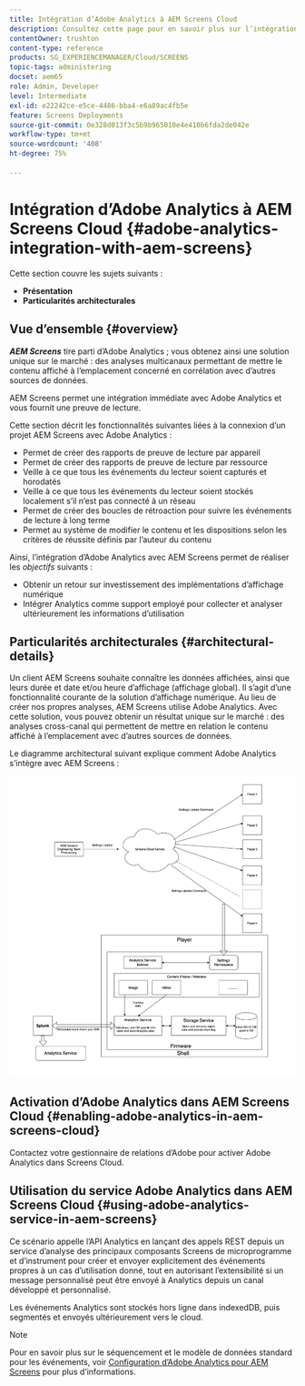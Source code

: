 ```yaml
---
title: Intégration d’Adobe Analytics à AEM Screens Cloud
description: Consultez cette page pour en savoir plus sur l’intégration immédiate d’AEM Screens avec Adobe Analytics. AEM Screens vous fournit également une preuve de lecture.
contentOwner: trushton
content-type: reference
products: SG_EXPERIENCEMANAGER/Cloud/SCREENS
topic-tags: administering
docset: aem65
role: Admin, Developer
level: Intermediate
exl-id: e22242ce-e5ce-4486-bba4-e6a89ac4fb5e
feature: Screens Deployments
source-git-commit: 0e328d013f3c5b9b965010e4e410b6fda2de042e
workflow-type: tm+mt
source-wordcount: '408'
ht-degree: 75%

---
```


# Intégration d’Adobe Analytics à AEM Screens Cloud {#adobe-analytics-integration-with-aem-screens}

Cette section couvre les sujets suivants :

* **Présentation**
* **Particularités architecturales**

## Vue d’ensemble {#overview}

***AEM Screens*** tire parti d’Adobe Analytics ; vous obtenez ainsi une solution unique sur le marché : des analyses multicanaux permettant de mettre le contenu affiché à l’emplacement concerné en corrélation avec d’autres sources de données.

AEM Screens permet une intégration immédiate avec Adobe Analytics et vous fournit une preuve de lecture.

Cette section décrit les fonctionnalités suivantes liées à la connexion d’un projet AEM Screens avec Adobe Analytics :

* Permet de créer des rapports de preuve de lecture par appareil
* Permet de créer des rapports de preuve de lecture par ressource
* Veille à ce que tous les événements du lecteur soient capturés et horodatés
* Veille à ce que tous les événements du lecteur soient stockés localement s’il n’est pas connecté à un réseau
* Permet de créer des boucles de rétroaction pour suivre les événements de lecture à long terme
* Permet au système de modifier le contenu et les dispositions selon les critères de réussite définis par l’auteur du contenu

Ainsi, l’intégration d’Adobe Analytics avec AEM Screens permet de réaliser les *objectifs* suivants :

* Obtenir un retour sur investissement des implémentations d’affichage numérique
* Intégrer Analytics comme support employé pour collecter et analyser ultérieurement les informations d’utilisation

## Particularités architecturales {#architectural-details}

Un client AEM Screens souhaite connaître les données affichées, ainsi que leurs durée et date et/ou heure d’affichage (affichage global). Il s’agit d’une fonctionnalité courante de la solution d’affichage numérique. Au lieu de créer nos propres analyses, AEM Screens utilise Adobe Analytics. Avec cette solution, vous pouvez obtenir un résultat unique sur le marché : des analyses cross-canal qui permettent de mettre en relation le contenu affiché à l’emplacement avec d’autres sources de données.

Le diagramme architectural suivant explique comment Adobe Analytics s’intègre avec AEM Screens :

![Intégration à Adobe Analytics](/help/screens-cloud/assets/analytics-architecture.png)

## Activation d’Adobe Analytics dans AEM Screens Cloud {#enabling-adobe-analytics-in-aem-screens-cloud}

Contactez votre gestionnaire de relations d’Adobe pour activer Adobe Analytics dans Screens Cloud.

## Utilisation du service Adobe Analytics dans AEM Screens Cloud {#using-adobe-analytics-service-in-aem-screens}

Ce scénario appelle l’API Analytics en lançant des appels REST depuis un service d’analyse des principaux composants Screens de microprogramme et d’instrument pour créer et envoyer explicitement des événements propres à un cas d’utilisation donné, tout en autorisant l’extensibilité si un message personnalisé peut être envoyé à Analytics depuis un canal développé et personnalisé.

Les événements Analytics sont stockés hors ligne dans indexedDB, puis segmentés et envoyés ultérieurement vers le cloud.

>[!NOTE]
>Pour en savoir plus sur le séquencement et le modèle de données standard pour les événements, voir [Configuration d’Adobe Analytics pour AEM Screens](https://experienceleague.adobe.com/docs/experience-manager-screens/user-guide/administering/analytics-integration/configuring-adobe-analytics-aem-screens.html) pour plus d’informations.
